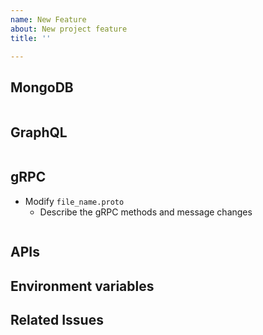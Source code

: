 ```yaml
---
name: New Feature
about: New project feature
title: ''

---
```


## MongoDB

<!--
Describe Database schema changes 
 -->

```javascript

```

## GraphQL

<!--
Describe graphQL schema changes 
 -->

```gql
```

## gRPC

<!--
Describe gRPC methods and message changes
 -->

- Modify `file_name.proto`
  - Describe the gRPC methods and message changes

```proto
```

## APIs

<!--
Describe the logic changes
 -->

## Environment variables

<!--
List the new/changed environment variables (using markdown list indent)
 -->

## Related Issues

<!--
URL of the related issues (using markdown list indent)
 -->
